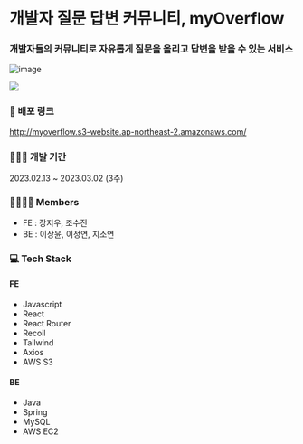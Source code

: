 # 개발자 질문 답변 커뮤니티, myOverflow
### 개발자들의 커뮤니티로 자유롭게 질문을 올리고 답변을 받을 수 있는 서비스
![image](https://user-images.githubusercontent.com/104891203/222962628-3cbefd21-462a-409c-ab2e-6888a53eb0dd.png)

<img src="https://user-images.githubusercontent.com/104891203/223292393-f50ca765-60a1-4294-83d8-0bcc19c447fd.mov" />


### 📌 배포 링크
http://myoverflow.s3-website.ap-northeast-2.amazonaws.com/

### 👩🏻‍💻 개발 기간
2023.02.13 ~ 2023.03.02 (3주)

### 👨‍👩‍👦‍👦 Members
- FE : 장지우, 조수진
- BE : 이상윤, 이정연, 지소연

### 💻 Tech Stack
#### FE
- Javascript
- React
- React Router
- Recoil
- Tailwind
- Axios
- AWS S3

#### BE
- Java
- Spring
- MySQL
- AWS EC2
